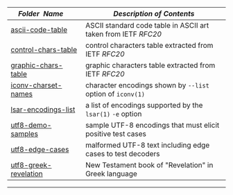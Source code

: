 |&nbsp;&nbsp;&nbsp;&nbsp;_Folder&nbsp;&nbsp;Name_&nbsp;&nbsp;&nbsp;&nbsp;| _Description of Contents_
|:----------------|--------------------------------------------------------------------------------------------------------------------------------------------------------
| [ascii-code-table](ascii-code-table.txt) |  ASCII standard code table in ASCII art taken from IETF *RFC20* 
| [control-chars-table](control-chars-table.txt) |  control characters table extracted from IETF *RFC20* 
| [graphic-chars-table](graphic-chars-table.txt) |  graphic characters table extracted from IETF *RFC20* 
| [iconv-charset-names](iconv-charset-names.txt) |  character encodings shown by `--list` option of `iconv(1)` 
| [lsar-encodings-list](lsar-encodings-list.txt) |  a list of encodings supported by the `lsar(1)` `-e` option 
| [utf8-demo-samples](utf8-demo-samples.txt) |  sample UTF-8 encodings that must elicit positive test cases 
| [utf8-edge-cases](utf8-edge-cases.txt) |  malformed UTF-8 text including edge cases to test decoders 
| [utf8-greek-revelation](utf8-greek-revelation.txt) |  New Testament book of "Revelation" in Greek language 

* * *

